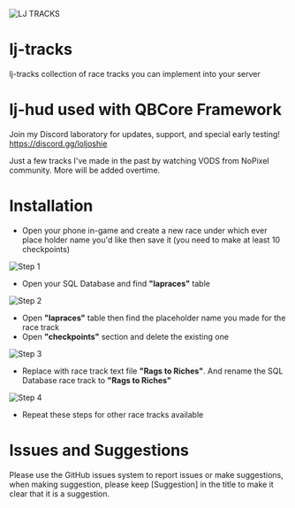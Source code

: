 ![LJ TRACKS](https://user-images.githubusercontent.com/91661118/140845070-1b0a8ba3-b669-4d7e-b931-020a68510893.png)

# lj-tracks
lj-tracks collection of race tracks you can implement into your server

# lj-hud used with QBCore Framework
Join my Discord laboratory for updates, support, and special early testing!
<br>
https://discord.gg/loljoshie

Just a few tracks I've made in the past by watching VODS from NoPixel community. More will be added overtime.

# Installation
* Open your phone in-game and create a new race under which ever place holder name you'd like then save it (you need to make at least 10 checkpoints)

![Step 1](https://user-images.githubusercontent.com/91661118/140831214-286dd44e-931d-4b02-9a34-4835854a1324.PNG)
* Open your SQL Database and find **"lapraces"** table

![Step 2](https://user-images.githubusercontent.com/91661118/140831699-85c8607f-e76e-4cc5-97fe-94438ac52b79.PNG)

* Open **"lapraces"** table then find the placeholder name you made for the race track
* Open **"checkpoints"** section and delete the existing one

![Step 3](https://user-images.githubusercontent.com/91661118/140832208-5eea8e8c-bc6f-4bd6-98b7-2f366c661871.PNG)

* Replace with race track text file **"Rags to Riches"**. And rename the SQL Database race track to **"Rags to Riches"**

![Step 4](https://user-images.githubusercontent.com/91661118/140832505-3b1efc1d-1b14-445a-a382-a4c3d2cade64.PNG)

* Repeat these steps for other race tracks available

# Issues and Suggestions
Please use the GitHub issues system to report issues or make suggestions, when making suggestion, please keep [Suggestion] in the title to make it clear that it is a suggestion.
